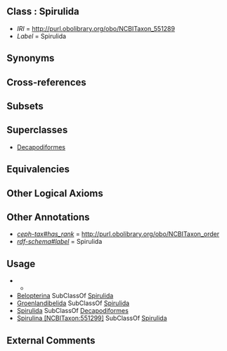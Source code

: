 
## Class : Spirulida

 * *IRI* = http://purl.obolibrary.org/obo/NCBITaxon_551289
 * *Label* = Spirulida

## Synonyms


## Cross-references


## Subsets


## Superclasses

 * [Decapodiformes](../../NCBITaxon/50/NCBITaxon_215450.md)

## Equivalencies


## Other Logical Axioms


## Other Annotations

 * *[ceph-tax#has_rank](../../ceph-tax#has/nk/ceph-tax#has_rank.md)* = http://purl.obolibrary.org/obo/NCBITaxon_order
 * *[rdf-schema#label](../../el/rdf-schema#label.md)* = Spirulida

## Usage

 * -
 * [Belopterina](../../NCBITaxon/94/NCBITaxon_551294.md) SubClassOf [Spirulida](../../NCBITaxon/89/NCBITaxon_551289.md)
 * [Groenlandibelida](../../NCBITaxon/91/NCBITaxon_551291.md) SubClassOf [Spirulida](../../NCBITaxon/89/NCBITaxon_551289.md)
 * [Spirulida](../../NCBITaxon/89/NCBITaxon_551289.md) SubClassOf [Decapodiformes](../../NCBITaxon/50/NCBITaxon_215450.md)
 * [Spirulina [NCBITaxon:551299]](../../NCBITaxon/99/NCBITaxon_551299.md) SubClassOf [Spirulida](../../NCBITaxon/89/NCBITaxon_551289.md)

## External Comments

